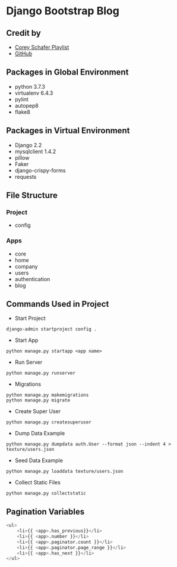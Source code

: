 # Django Bootstrap Blog

## Credit by

- [Corey Schafer Playlist](https://www.youtube.com/watch?v=UmljXZIypDc&list=PL-osiE80TeTtoQCKZ03TU5fNfx2UY6U4p)
- [GitHub](https://github.com/CoreyMSchafer/code_snippets/tree/master/Django_Blog)

## Packages in Global Environment

- python 3.7.3
- virtualenv 6.4.3
- pylint
- autopep8
- flake8

## Packages in Virtual Environment

- Django 2.2
- mysqlclient 1.4.2
- pillow
- Faker
- django-crispy-forms
- requests

## File Structure

### Project

- config

### Apps

- core
- home
- company
- users
- authentication
- blog

## Commands Used in Project

- Start Project

```shell
django-admin startproject config .
```

- Start App

```shell
python manage.py startapp <app name>
```

- Run Server

```shell
python manage.py runserver
```

- Migrations

```shell
python manage.py makemigrations
python manage.py migrate
```

- Create Super User

```shell
python manage.py createsuperuser
```

- Dump Data Example

```shell
python manage.py dumpdata auth.User --format json --indent 4 > texture/users.json
```

- Seed Data Example

```shell
python manage.py loaddata texture/users.json
```

- Collect Static Files

```shell
python manage.py collectstatic
```

## Pagination Variables

```python
<ul>
    <li>{{ <app>.has_previous}}</li>
    <li>{{ <app>.number }}</li>
    <li>{{ <app>.paginator.count }}</li>
    <li>{{ <app>.paginator.page_range }}</li>
    <li>{{ <app>.has_next }}</li>
</ul>
```
